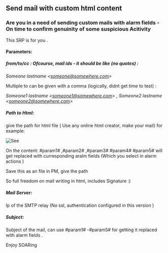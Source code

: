 ﻿## Send mail with custom html content


### Are you in a need of sending custom mails with alarm fields -On time to confirm genuinity of some suspicious Acitivity 

This SRP is for you .

#### Parameters:

##### from/to/cc :  Ofcourse, mail ids -  it should be like (no quotes) :

*Someone lastname \<someone@somewhere.com\>*

Multiple to can be given with a comma (logically, didnt get time to test) :

*Someone1 lastname \<someone1@somewhere.com\> , Someone2 lastname \<someone2@somewhere.com\>*

##### Path to Html: 

give the path for html file ( Use any online html creator, make your mail) for example:

![See](https://raw.githubusercontent.com/ubais7/Logrhythm-SRPs/master/Send_Mail/html.JPG)

On the content:  #param1# ,#param2#  ,#param3#  #param4# #param5# will get replaced with curresponding aralm fields (Which you select in alarm actions )

Save this as an file in PM, give the path

So full freedom on mail writing in html, includes Signature :) 

##### Mail Server:

Ip of the SMTP relay (No ssl, authentication configured in this version )

##### Subject:

Subject of the mail, can use #param1# -#param5# for getting it replaced with alarm fields .


Enjoy SOARing